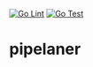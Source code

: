 [![Go Lint](https://github.com/pipelane/pipelaner/actions/workflows/lint.yml/badge.svg)](https://github.com/pipelane/pipelaner/actions/workflows/lint.yml)
[![Go Test](https://github.com/pipelane/pipelaner/actions/workflows/test.yml/badge.svg)](https://github.com/pipelane/pipelaner/actions/workflows/test.yml)
# pipelaner
